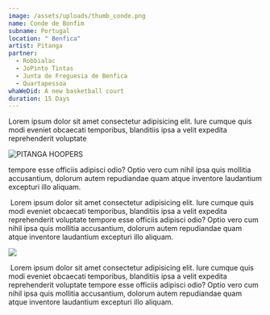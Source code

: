 ```yaml
---
image: /assets/uploads/thumb_conde.png
name: Conde de Bonfim
subname: Portugal
location: " Benfica"
artist: Pitanga
partner:
  - Robbialac
  - JoPinto Tintas
  - Junta de Freguesia de Benfica
  - Quartapessoa
whaWeDid: A new basketball court
duration: 15 Days
---
```

Lorem ipsum dolor sit amet consectetur adipisicing elit. Iure cumque quis modi eveniet obcaecati temporibus, blanditiis ipsa a velit expedita reprehenderit voluptate 

![PITANGA HOOPERS](/assets/uploads/1.jpg "PITANGA HOOPERS")

tempore esse officiis adipisci odio? Optio vero cum nihil ipsa quis mollitia accusantium, dolorum autem repudiandae quam atque inventore laudantium excepturi illo aliquam.

<img src="https://unsplash.it/600" alt="">
Lorem ipsum dolor sit amet consectetur adipisicing elit. Iure cumque quis modi eveniet obcaecati temporibus, blanditiis ipsa a velit expedita reprehenderit voluptate tempore esse officiis adipisci odio? Optio vero cum nihil ipsa quis mollitia accusantium, dolorum autem repudiandae quam atque inventore laudantium excepturi illo aliquam.

![](/assets/uploads/2.jpg)

<img src="https://unsplash.it/600" alt="">
Lorem ipsum dolor sit amet consectetur adipisicing elit. Iure cumque quis modi eveniet obcaecati temporibus, blanditiis ipsa a velit expedita reprehenderit voluptate tempore esse officiis adipisci odio? Optio vero cum nihil ipsa quis mollitia accusantium, dolorum autem repudiandae quam atque inventore laudantium excepturi illo aliquam.

<img src="https://unsplash.it/600" alt="">